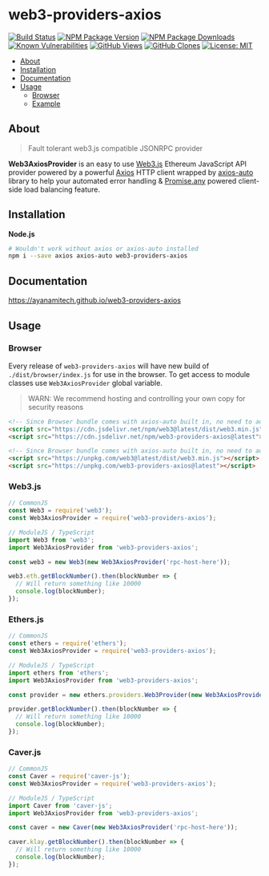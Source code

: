 # web3-providers-axios

[![Build Status](https://github.com/ayanamitech/web3-providers-axios/actions/workflows/test.yml/badge.svg)](https://github.com/ayanamitech/web3-providers-axios/actions)
[![NPM Package Version](https://img.shields.io/npm/v/web3-providers-axios.svg)](https://npmjs.org/package/web3-providers-axios)
[![NPM Package Downloads](https://img.shields.io/npm/dm/web3-providers-axios.svg)](https://npmjs.org/package/web3-providers-axios)
[![Known Vulnerabilities](https://snyk.io/test/github/ayanamitech/web3-providers-axios/badge.svg?style=flat-square)](https://snyk.io/test/github/ayanamitech/web3-providers-axios)
[![GitHub Views](https://img.shields.io/badge/dynamic/json?color=green&label=Views&query=uniques&url=https://github.com/ayanamitech/node-github-repo-stats/blob/main/data/ayanamitech/web3-providers-axios/views.json?raw=True&logo=github)](https://github.com/ayanamitech/web3-providers-axios)
[![GitHub Clones](https://img.shields.io/badge/dynamic/json?color=success&label=Clone&query=uniques&url=https://github.com/ayanamitech/node-github-repo-stats/blob/main/data/ayanamitech/web3-providers-axios/clone.json?raw=True&logo=github)](https://github.com/ayanamitech/web3-providers-axios)
[![License: MIT](https://img.shields.io/github/license/ayanamitech/web3-providers-axios)](https://www.gnu.org/licenses/gpl-3.0.en.html)

- [About](#about)
- [Installation](#installation)
- [Documentation](#documentation)
- [Usage](#usage)
  - [Browser](#browser)
  - [Example](#example)

## About

> Fault tolerant web3.js compatible JSONRPC provider

**Web3AxiosProvider** is an easy to use [Web3.js](https://web3js.readthedocs.io/en/v1.7.3/) Ethereum JavaScript API provider powered by a powerful [Axios](https://axios-http.com/) HTTP client wrapped by [axios-auto](https://ayanamitech.github.io/axios-auto) library to help your automated error handling & [Promise.any](https://developer.mozilla.org/en-US/docs/Web/JavaScript/Reference/Global_Objects/Promise/any) powered client-side load balancing feature.

## Installation

**Node.js**

```bash
# Wouldn't work without axios or axios-auto installed
npm i --save axios axios-auto web3-providers-axios
```

## Documentation

https://ayanamitech.github.io/web3-providers-axios

## Usage

### Browser

Every release of `web3-providers-axios` will have new build of `./dist/browser/index.js` for use in the browser. To get access to module classes use `Web3AxiosProvider` global variable.

> WARN: We recommend hosting and controlling your own copy for security reasons

```html
<!-- Since Browser bundle comes with axios-auto built in, no need to add additional axios or axios-auto dependency -->
<script src="https://cdn.jsdelivr.net/npm/web3@latest/dist/web3.min.js"></script>
<script src="https://cdn.jsdelivr.net/npm/web3-providers-axios@latest"></script>
```

```html
<!-- Since Browser bundle comes with axios-auto built in, no need to add additional axios or axios-auto dependency -->
<script src="https://unpkg.com/web3@latest/dist/web3.min.js"></script>
<script src="https://unpkg.com/web3-providers-axios@latest"></script>
```

### Web3.js

```js
// CommonJS
const Web3 = require('web3');
const Web3AxiosProvider = require('web3-providers-axios');

// ModuleJS / TypeScript
import Web3 from 'web3';
import Web3AxiosProvider from 'web3-providers-axios';

const web3 = new Web3(new Web3AxiosProvider('rpc-host-here'));

web3.eth.getBlockNumber().then(blockNumber => {
  // Will return something like 10000
  console.log(blockNumber);
});
```

### Ethers.js

```js
// CommonJS
const ethers = require('ethers');
const Web3AxiosProvider = require('web3-providers-axios');

// ModuleJS / TypeScript
import ethers from 'ethers';
import Web3AxiosProvider from 'web3-providers-axios';

const provider = new ethers.providers.Web3Provider(new Web3AxiosProvider('rpc-host-here'));

provider.getBlockNumber().then(blockNumber => {
  // Will return something like 10000
  console.log(blockNumber);
});
```

### Caver.js

```js
// CommonJS
const Caver = require('caver-js');
const Web3AxiosProvider = require('web3-providers-axios');

// ModuleJS / TypeScript
import Caver from 'caver-js';
import Web3AxiosProvider from 'web3-providers-axios';

const caver = new Caver(new Web3AxiosProvider('rpc-host-here'));

caver.klay.getBlockNumber().then(blockNumber => {
  // Will return something like 10000
  console.log(blockNumber);
});
```
